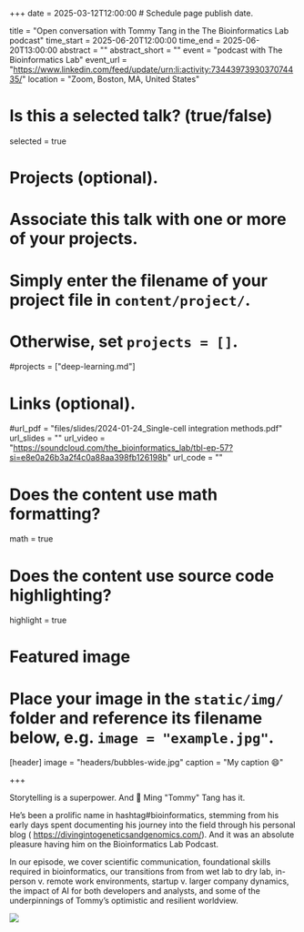 +++
date = 2025-03-12T12:00:00  # Schedule page publish date.

title = "Open conversation with Tommy Tang in the The Bioinformatics Lab podcast"
time_start = 2025-06-20T12:00:00
time_end = 2025-06-20T13:00:00
abstract = ""
abstract_short = ""
event = "podcast with The Bioinformatics Lab"
event_url = "https://www.linkedin.com/feed/update/urn:li:activity:7344397393037074435/"
location = "Zoom, Boston, MA, United States"

# Is this a selected talk? (true/false)
selected = true

# Projects (optional).
#   Associate this talk with one or more of your projects.
#   Simply enter the filename of your project file in `content/project/`.
#   Otherwise, set `projects = []`.
#projects = ["deep-learning.md"]

# Links (optional).
#url_pdf = "files/slides/2024-01-24_Single-cell integration methods.pdf"
url_slides = ""
url_video = "https://soundcloud.com/the_bioinformatics_lab/tbl-ep-57?si=e8e0a26b3a2f4c0a88aa398fb126198b"
url_code = ""

# Does the content use math formatting?
math = true

# Does the content use source code highlighting?
highlight = true

# Featured image
# Place your image in the `static/img/` folder and reference its filename below, e.g. `image = "example.jpg"`.
[header]
image = "headers/bubbles-wide.jpg"
caption = "My caption :smile:"

+++

Storytelling is a superpower. And 🎯 Ming "Tommy" Tang has it.

He’s been a prolific name in hashtag#bioinformatics, stemming from his early days spent documenting his journey into the field through his personal blog  (
https://divingintogeneticsandgenomics.com/). And it was an absolute pleasure having him on the Bioinformatics Lab Podcast.

In our episode, we cover scientific communication, foundational skills required in bioinformatics, our transitions from from wet lab to dry lab, in-person v. remote work environments, startup v. larger company dynamics, the impact of AI for both developers and analysts, and some of the underpinnings of Tommy’s optimistic and resilient worldview.

![](/img/The_bioinfo_lab_pod.png)

